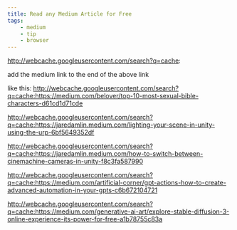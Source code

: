 ```yaml
---
title: Read any Medium Article for Free
tags:
    - medium
    - tip
    - browser
---
```


http://webcache.googleusercontent.com/search?q=cache:

add the medium link to the end of the above link

like this:
http://webcache.googleusercontent.com/search?q=cache:https://medium.com/belover/top-10-most-sexual-bible-characters-d61cd1d71cde


http://webcache.googleusercontent.com/search?q=cache:https://jaredamlin.medium.com/lighting-your-scene-in-unity-using-the-urp-6bf5649352df



http://webcache.googleusercontent.com/search?q=cache:https://jaredamlin.medium.com/how-to-switch-between-cinemachine-cameras-in-unity-f8c3fa587990


http://webcache.googleusercontent.com/search?q=cache:https://medium.com/artificial-corner/gpt-actions-how-to-create-advanced-automation-in-your-gpts-c6b672104721


http://webcache.googleusercontent.com/search?q=cache:https://medium.com/generative-ai-art/explore-stable-diffusion-3-online-experience-its-power-for-free-a1b78755c83a